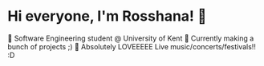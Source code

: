 # Hi everyone, I'm Rosshana! 🥰

🎀 Software Engineering student @ University of Kent
🎀 Currently making a bunch of projects ;)
🎀 Absolutely LOVEEEEE Live music/concerts/festivals!! :D

